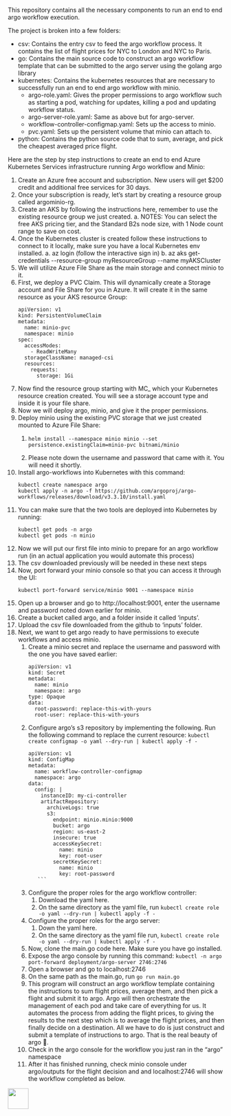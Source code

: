 This repository contains all the necessary components to run an end to end argo workflow execution.

The project is broken into a few folders:

- csv: Contains the entry csv to feed the argo workflow process. It contains the list of flight prices for NYC to London and NYC to Paris.
- go: Contains the main source code to construct an argo workflow template that can be submitted to the argo server using the golang argo library
- kubernetes: Contains the kubernetes resources that are necessary to successfully run an end to end argo workflow with minio.
  - argo-role.yaml: Gives the proper permissions to argo workflow such as starting a pod, watching for updates, killing a pod and updating workflow status.
  - argo-server-role.yaml: Same as above but for argo-server.
  - workflow-controller-configmap.yaml: Sets up the access to minio.
  - pvc.yaml: Sets up the persistent volume that minio can attach to.
- python: Contains the python source code that to sum, average, and pick the cheapest averaged price flight.

Here are the step by step instructions to create an end to end Azure Kubernetes Services infrastructure running Argo workflow and Minio:
1.	Create an Azure free account and subscription. New users will get $200 credit and additional free services for 30 days.
2.	Once your subscription is ready, let’s start by creating a resource group called argominio-rg.
3.	Create an AKS by following the instructions here, remember to  use the existing resource group we just created.
a.	NOTES: You can select the free AKS pricing tier, and the Standard B2s node size, with 1 Node count range to save on cost.
4.	Once the Kubernetes cluster is created follow these instructions to connect to it locally, make sure you have a local Kubernetes env installed.
a.	az login (follow the interactive sign in)
b.	az aks get-credentials --resource-group myResourceGroup --name myAKSCluster
5.	We will utilize Azure File Share as the main storage and connect minio to it.
6.	First, we deploy a PVC Claim. This will dynamically create a Storage account and File Share for you in Azure. It will create it in the same resource as your AKS resource Group:
    ```
    apiVersion: v1
    kind: PersistentVolumeClaim
    metadata:
      name: minio-pvc
      namespace: minio
    spec:
      accessModes:
        - ReadWriteMany
      storageClassName: managed-csi
      resources:
        requests:
          storage: 1Gi
    ```
7.	Now find the resource group starting with MC_ which your Kubernetes resource creation created. You will see a storage account type and inside it is your file share.
8.	Now we will deploy argo, minio, and give it the proper permissions.
9.	Deploy minio using the existing PVC storage that we just created mounted to Azure File Share: 
    1. ```
       helm install --namespace minio minio --set persistence.existingClaim=minio-pvc bitnami/minio
       ```
    2. Please note down the username and password that came with it. You will need it shortly. 
10.	Install argo-workflows into Kubernetes with this command:
    ```
    kubectl create namespace argo
    kubectl apply -n argo -f https://github.com/argoproj/argo-workflows/releases/download/v3.3.10/install.yaml
    ```
11.	You can make sure that the two tools are deployed into Kubernetes by running:
    ```
    kubectl get pods -n argo
    kubectl get pods -n minio
    ```	
12.	Now we will put our first file into minio to prepare for an argo workflow run (in an actual application you would automate this process)
13.	The csv downloaded previously will be needed in these next steps
14.	Now, port forward your minio console so that you can access it through the UI:
    ```
    kubectl port-forward service/minio 9001 --namespace minio
    ```
15.	Open up a browser and go to http://localhost:9001, enter the username and password noted down earlier for minio.
16.	Create a bucket called argo, and a folder inside it called ‘inputs’.
17.	Upload the csv file downloaded from the github to ‘inputs’ folder.
18.	Next, we want to get argo ready to have permissions to execute workflows and access minio.
    1. Create a minio secret and replace the username and password with the one you have saved earlier:
        ```
        apiVersion: v1
        kind: Secret
        metadata:
          name: minio
          namespace: argo
        type: Opaque
        data:
          root-password: replace-this-with-yours
          root-user: replace-this-with-yours
        ```
    2. Configure argo’s s3 repository by implementing the following. Run the following command to replace the current resource: 
        ```kubectl create configmap -o yaml --dry-run | kubectl apply -f -```
        ```
        apiVersion: v1
        kind: ConfigMap
        metadata:
          name: workflow-controller-configmap
          namespace: argo
        data:
          config: |
            instanceID: my-ci-controller
            artifactRepository:
              archiveLogs: true
              s3:
                endpoint: minio.minio:9000
                bucket: argo
                region: us-east-2
                insecure: true
                accessKeySecret:
                  name: minio
                  key: root-user
                secretKeySecret:
                  name: minio
                  key: root-password
           ```
    3. Configure the proper roles for the argo workflow controller:
       1. Download the yaml here.
       2. On the same directory as the yaml file, run ```kubectl create role -o yaml --dry-run | kubectl apply -f -```
    4. Configure the proper roles for the argo server:
       1. Down the yaml here.
       2. On the same directory as the yaml file run, ```kubectl create role -o yaml --dry-run | kubectl apply -f -```
    5. Now, clone the main.go code here. Make sure you have go installed.
    6. Expose the argo console by running this command: ```kubectl -n argo port-forward deployment/argo-server 2746:2746```
    7. Open a browser and go to localhost:2746
    8. On the same path as the main.go, run ```go run main.go```
    9. This program will construct an argo workflow template containing the instructions to sum flight prices, average them, and then pick a flight and submit it to argo. Argo will then orchestrate the management of each pod and take care of everything for us. It automates the process from adding the flight prices, to giving the results to the next step which is to average the flight prices, and then finally decide on a destination. All we have to do is just construct and submit a template of instructions to argo. That is the real beauty of argo .
    10. Check in the argo console for the workflow you just ran in the “argo” namespace
    11. After it has finished running, check minio console under argo/outputs for the flight decision and and localhost:2746 will show the workflow completed as below.

<img src="https://github.com/binnie268/argo-minio-workflow-example/assets/29080449/ae316e00-fd42-4847-938a-71e95b5d110a" width="48">



